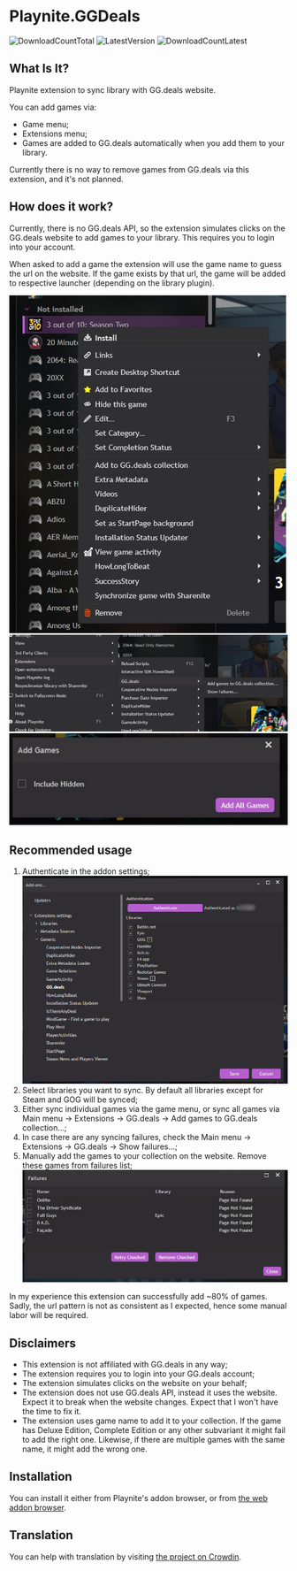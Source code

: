 # Playnite.GGDeals
![DownloadCountTotal](https://img.shields.io/github/downloads/sparrowbrain/playnite.ggdeals/total?label=total%20downloads&style=for-the-badge)
![LatestVersion](https://img.shields.io/github/v/release/SparrowBrain/Playnite.GGDeals?label=Latest%20version&style=for-the-badge)
![DownloadCountLatest](https://img.shields.io/github/downloads/SparrowBrain/Playnite.GGDeals/latest/total?style=for-the-badge)

## What Is It?
Playnite extension to sync library with GG.deals website.

You can add games via:
* Game menu;
* Extensions menu;
* Games are added to GG.deals automatically when you add them to your library.

Currently there is no way to remove games from GG.deals via this extension, and it's not planned.

## How does it work?
Currently, there is no GG.deals API, so the extension simulates clicks on the GG.deals website to add games to your library. This requires you to login into your account.

When asked to add a game the extension will use the game name to guess the url on the website. If the game exists by that url, the game will be added to respective launcher (depending on the library plugin). 

![Main NextPlay view screenshot](/ci/screenshots/01.jpg)
![Main NextPlay view screenshot](/ci/screenshots/02.jpg)
![Main NextPlay view screenshot](/ci/screenshots/03.jpg)

## Recommended usage
1. Authenticate in the addon settings; 
    ![Main NextPlay view screenshot](/ci/screenshots/05.jpg)
2. Select libraries you want to sync. By default all libraries except for Steam and GOG will be synced;
3. Either sync individual games via the game menu, or sync all games via Main menu -> Extensions -> GG.deals -> Add games to GG.deals collection...;
4. In case there are any syncing failures, check the Main menu -> Extensions -> GG.deals -> Show failures...;
5. Manually add the games to your collection on the website. Remove these games from failures list;
    ![Main NextPlay view screenshot](/ci/screenshots/04.jpg)

In my experience this extension can successfully add ~80% of games. Sadly, the url pattern is not as consistent as I expected, hence some manual labor will be required.

## Disclaimers
* This extension is not affiliated with GG.deals in any way;
* The extension requires you to login into your GG.deals account;
* The extension simulates clicks on the website on your behalf;
* The extension does not use GG.deals API, instead it uses the website. Expect it to break when the website changes. Expect that I won't have the time to fix it.
* The extension uses game name to add it to your collection. If the game has Deluxe Edition, Complete Edition or any other subvariant it might fail to add the right one. Likewise, if there are multiple games with the same name, it might add the wrong one.

## Installation
You can install it either from Playnite's addon browser, or from [the web addon browser](https://playnite.link/addons.html#SparrowBrain_GGDeals).

## Translation
You can help with translation by visiting [the project on Crowdin](https://crowdin.com/project/sparrowbrain-playnite-ggdeals).
